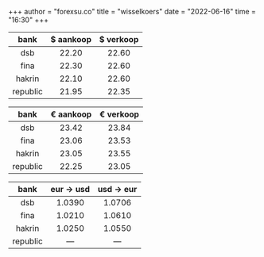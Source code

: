 +++
author = "forexsu.co"
title = "wisselkoers"
date = "2022-06-16"
time = "16:30"
+++

bank|$ aankoop|$ verkoop
:-----:|:-----:|:-----:
dsb  |22.20|22.60
fina  |22.30|22.60
hakrin  |22.10|22.60
republic  |21.95|22.35

bank|€ aankoop|€ verkoop
:-----:|:-----:|:-----:
dsb  |23.42|23.84
fina  |23.06|23.53
hakrin  |23.05|23.55
republic  |22.25|23.05

bank|eur → usd|usd → eur
:-----:|:-----:|:-----:
dsb  |1.0390|1.0706
fina  |1.0210|1.0610
hakrin  |1.0250|1.0550
republic  |—|—
